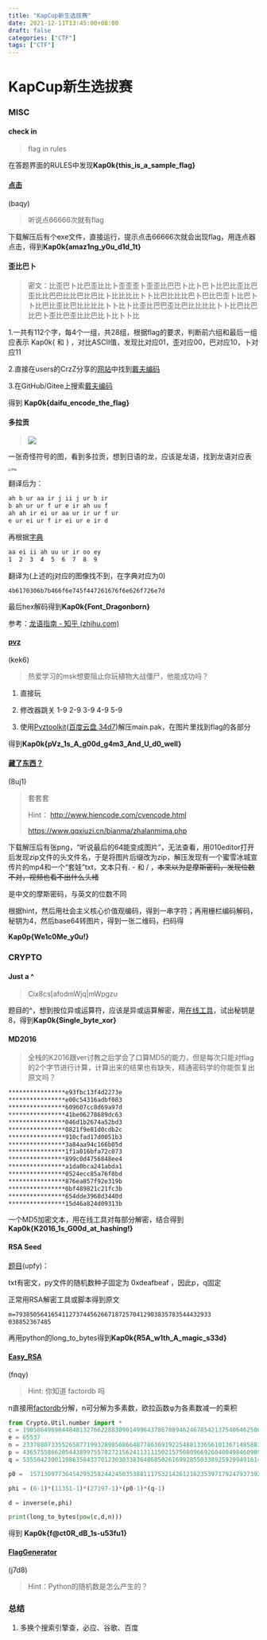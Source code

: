 ```yaml
---
title: "KapCup新生选拔赛"
date: 2021-12-11T13:45:00+08:00
draft: false
categories: ["CTF"]
tags: ["CTF"]
---
```




# KapCup新生选拔赛

### MISC

#### check in

> flag in rules

在答题界面的RULES中发现**Kap0k{this_is_a_sample_flag}**



#### [点击](https://pan.baidu.com/s/1IVVkJS3vuOlDKIYeer9gsQ)

(baqy) 

> 听说点66666次就有flag

下载解压后有个exe文件，直接运行，提示点击66666次就会出现flag，用连点器点击，得到**Kap0k{amaz1ng_y0u_d1d_1t}**



#### 歪比巴卜 

> 密文：比歪巴卜比巴歪比比卜歪歪歪卜歪歪比巴巴卜比卜巴卜比巴比歪比巴歪比比巴巴比比巴比巴比卜比比比比卜卜比巴比比比巴卜巴比巴歪卜比巴卜卜比巴比歪比巴比比比比卜卜比卜比歪比巴巴歪比巴比比比比卜卜比巴比巴比巴卜歪比巴歪比比巴比卜比卜卜比

1.一共有112个字，每4个一组，共28组，根据flag的要求，判断前六组和最后一组应表示 Kap0k{ 和 } ，对比ASCII值，发现比对应01，歪对应00，巴对应10，卜对应11

2.直接在users的CrzZ分享的[网站](https://cloud.jeffz.cn/)中找到[戴夫编码](https://cloud.jeffz.cn/websites/daifu/)

3.在GitHub/Gitee上搜索[戴夫编码](https://github.com/Jeffz615/daifu)

得到 **Kap0k{daifu_encode_the_flag}**



#### 多拉贡

> ![](https://cdn.jsdelivr.net/gh/githubmof/Img/imgaes/202112071002760.png)

一张奇怪符号的图，看到多拉贡，想到日语的龙，应该是龙语，找到龙语对应表

<img src="https://cdn.jsdelivr.net/gh/githubmof/Img/imgaes/202112071006101.jpg" alt="img" style="zoom:40%"/>

翻译后为：

```txt
ah b ur aa ir j ii j ur b ir
b ah ur ur f ur e ir ah uu f
ah ah ir ei ur aa ur ir ur f ur
e ur ei ur f ir ei ur e ir d
```

再根据[字典](https://www.thuum.org/learn/grammar/alphabet.php#0)

```txt
aa ei ii ah uu ur ir oo ey
1  2  3  4  5  6  7  8  9
```

翻译为(上述的j对应的图像找不到，在字典对应为0)

```
4b6170306b7b466f6e745f447261676f6e626f726e7d
```

最后hex解码得到**Kap0k{Font_Dragonborn}**

参考：[龙语指南 - 知乎 (zhihu.com)](https://zhuanlan.zhihu.com/p/56226568)



#### [pvz](https://pan.baidu.com/s/1gcZNayieq-brOnTQmomV9Q)

(kek6)

> 热爱学习的msk想要阻止你玩植物大战僵尸，他能成功吗？

1. 直接玩

2. 修改器跳关 1-9 2-9 3-9 4-9 5-9

3. 使用[Pvztoolkit](https://github.com/lmintlcx/pvztoolkit/releases)([百度云盘 34d7](https://pan.baidu.com/s/1q1lClhMHZJ3Nrc3aLmPdBw))解压main.pak，在图片里找到flag的各部分

得到**Kap0k{pVz_1s_A_g00d_g4m3_And_U_d0_well}**



#### [藏了东西？](https://pan.baidu.com/s/10evyykk2bKpZ89TyikKWwg)

(8uj1)

> 套套套
>
> Hint： http://www.hiencode.com/cvencode.html
>
> https://www.qqxiuzi.cn/bianma/zhalanmima.php

下载解压后有张png，“听说最后的64能变成图片”，无法查看，用010editor打开后发现zip文件的头文件名，于是将图片后缀改为zip，解压发现有一个蜜雪冰城宣传片的mp4和一个“套娃”txt，文本只有. - 和 / ，~~本来以为是摩斯密码，发现位数不对，视频也看不出什么头绪~~

是中文的摩斯密码，与英文的位数不同

根据hint，然后用社会主义核心价值观编码，得到一串字符；再用栅栏编码解码，秘钥为4，然后base64转图片，得到一张二维码，扫码得

**Kap0p{We1c0Me_y0u!}**



### CRYPTO

#### Just a ^

> Cix8cs[afodmWjq|mWpgzu
>

题目的^，想到按位异或运算符，应该是异或运算解密，用[在线工具](http://www.atoolbox.net/Tool.php?Id=857)，试出秘钥是8，得到**Kap0k{Single_byte_xor}**



#### MD2016

> 全栈的K2016跟ver讨教之后学会了口算MD5的能力，但是每次只能对flag的2个字节进行计算，计算出来的结果也有缺失，精通密码学的你能恢复出原文吗？
>

```txt
****************e93fbc13f4d2273e 
****************e00c54316adbf083 
****************609607cc8d69a97d 
****************41be06278689dc63 
****************046d1b2674a52bd3 
****************0821f9e81d0cdb2c 
****************910cfad17d0051b3 
****************3a84aa94c166b05d 
****************1f1a016bfa72c073 
****************899c0d4756848ee4 
****************a1da0bca241abda1 
****************0524ecc85a76f8bd 
****************876ea857f92e319b 
****************0bf489821c21fc3b 
****************654dde3968d3440d 
****************15d46a824d09313b 
```

一个MD5加密文本，用在线工具对每部分解密，结合得到**Kap0k{K2016_1s_G00d_at_hashing!}**



#### RSA Seed

[题目](https://pan.baidu.com/s/1ux7tB32DhNU80LR_Qp8UUg)(upfy)：

txt有密文，py文件的随机数种子固定为 0xdeafbeaf ，因此p，q固定

正常用RSA解密工具或脚本得到原文 

```txt
m=7938505641654112737445626671872570412903835783544432933
038852367485 
```

再用python的long_to_bytes得到**Kap0k{R5A_w1th_A_magic_s33d}**



#### [Easy_RSA](https://pan.baidu.com/s/1JyiwzDQ8WRhcsBAcFjIEZw)

(fnqy)

> Hint: 你知道 factordb 吗

n直接用[factordb](http://www.factordb.com/index.php?query=)分解，n可分解为多素数，欧拉函数φ为各素数减一的乘积

```Python
from Crypto.Util.number import *
c = 19058649698448481327662288309014996437867089462467854213754064625062843172369865409619757925980270306508954454575425020730394903327631423606016748053972987211810416884623295545122983993611757755308351931692127072347269425901209881662573091894988643016755340465009769014399775458735295274870361434346356899050
e = 65537
n = 23378807335526587719932898568664877863691922548813365610136714858831801042593820623006820689996660098664381214241181100244763895901736042928097423931935422683414906390744676513787322268393233577645714190413146647948613667557460677357799960251407929860849183858131635574782534182923253726488348395893326594517
p = 4365755866205443899755782721562411311150215750809669260400498460989033152542880660227954988353345455300725395146921131480718728248373888358088627476435681
q = 5355042300119863584337012303033836486850261699285503389259299491614714002509331394489960019492668217514952524559224304164598830770603903540883989045264757

p0 =  1571309773645429525824424503538811175321426121623539717924793739200025118947101278610432986391353227229895933545828811999494839297593376963231547

phi = (6-1)*(11351-1)*(27197-1)*(p0-1)*(q-1)

d = inverse(e,phi)

print(long_to_bytes(pow(c,d,n)))
```

得到 **Kap0k{f@ct0R_dB_1s-u53fu1}**



#### [FlagGenerator](https://pan.baidu.com/s/12hgKu-JWW4NsREcsOt4tmw)

(j7d8)

> Hint：Python的随机数是怎么产生的？





### 总结



1. 多换个搜索引擎查，必应、谷歌、百度

